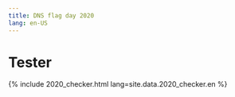 ```yaml
---
title: DNS flag day 2020
lang: en-US
---
```


Tester
======

{% include 2020_checker.html lang=site.data.2020_checker.en %}
